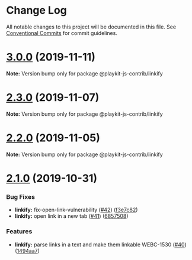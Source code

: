 # Change Log

All notable changes to this project will be documented in this file.
See [Conventional Commits](https://conventionalcommits.org) for commit guidelines.

# [3.0.0](https://github.com/kaltura/playkit-js-contrib/compare/v2.3.0...v3.0.0) (2019-11-11)

**Note:** Version bump only for package @playkit-js-contrib/linkify





# [2.3.0](https://github.com/kaltura/playkit-js-contrib/compare/v2.2.0...v2.3.0) (2019-11-07)

**Note:** Version bump only for package @playkit-js-contrib/linkify


# [2.2.0](https://github.com/kaltura/playkit-js-contrib/compare/v2.1.0...v2.2.0) (2019-11-05)

**Note:** Version bump only for package @playkit-js-contrib/linkify





# [2.1.0](https://github.com/kaltura/playkit-js-contrib/compare/v2.0.1-next.0...v2.1.0) (2019-10-31)


### Bug Fixes

* **linkify:** fix-open-link-vulnerability ([#42](https://github.com/kaltura/playkit-js-contrib/issues/42)) ([f3e7c82](https://github.com/kaltura/playkit-js-contrib/commit/f3e7c8225074f30af028faff5c2f9d3542361600))
* **linkify:** open link in a new tab ([#41](https://github.com/kaltura/playkit-js-contrib/issues/41)) ([6857508](https://github.com/kaltura/playkit-js-contrib/commit/6857508f559f5c13974f375c342442883bc2a184))


### Features

* **linkify:** parse links in a text and make them linkable WEBC-1530 ([#40](https://github.com/kaltura/playkit-js-contrib/issues/40)) ([1494aa7](https://github.com/kaltura/playkit-js-contrib/commit/1494aa7041d7c701cef45715d9ee32ccb2289ff5))
